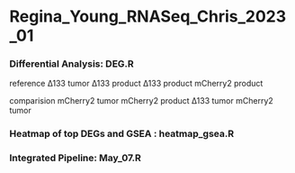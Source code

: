 # Regina_Young_RNASeq_Chris_2023_01

### Differential Analysis: DEG.R   
reference Δ133 tumor Δ133 product Δ133 product mCherry2 product

comparision mCherry2 tumor mCherry2 product Δ133 tumor mCherry2 tumor

### Heatmap of top DEGs and GSEA : heatmap_gsea.R

### Integrated Pipeline: May_07.R
